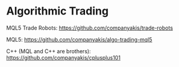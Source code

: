# Algorithmic Trading 

MQL5 Trade Robots:
https://github.com/companyakis/trade-robots

MQL5:
https://github.com/companyakis/algo-trading-mql5

C++ (MQL and C++ are brothers):
https://github.com/companyakis/cplusplus101
